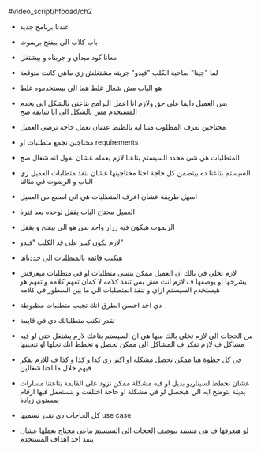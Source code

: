 #video_script/hfooad/ch2

- عندنا برنامج جديد
- باب كلاب الي بيفتح بريموت
- معانا كود مبدأي و جربناه و بيشتغل
- لما "جينا" صاحبة الكلب "فيدو" جربته مشتغلش زي ماهي كانت متوقعة
- هو الباب مش شغال غلط هما الي بيستخدموه غلط
- بس العميل دايما على حق ولازم انا اعمل البرامج بتاعتي بالشكل الي يخدم المستخدم مش بالشكل الي انا شايفه صح
- محتاجين نعرف المطلوب مننا ايه بالظبط عشان نعمل حاجة ترضي العميل
- محتاجين نجمع متطلبات او requirements
- المتطلبات هي شئ محدد السيستم بتاعنا لازم يعمله عشان نقول انه شغال صح
- السيستم بتاعنا ده بيتضمن كل حاجة احنا محتاجينها عشان ننفذ متطلبات العميل زي الباب و الريموت في مثالنا
- اسهل طريقة عشان اعرف المتطلبات هي اني اسمع من العميل
- العميل محتاج الباب يقفل لوحده بعد فترة
- الريموت هيكون فيه زرار واحد بس هو الي بيفتح و يقفل
- لازم يكون كبير على قد الكلب "فيدو"
- هنكتب قائمة بالمتطلبات الي حددناها
- لازم تخلي في بالك ان العميل ممكن ينسى متطلبات او في متطلبات ميعرفش يشرحها او يوصفها ف لازم انت مش بس تنفذ كلامه لا كمان تفهم كلامه و تفهم هو هيستخدم السيستم ازاي و تنفذ المتطلبات الي ما بين السطور في كلامه
- دي احد احسن الطرق انك تجيب متطلبات مظبوطة
- تقدر تكتب متطلباتك دي في قايمة

- من الحجات الي لازم تخلي بالك منها هي ان السيستم بتاعك لازم يشتغل حتى لو فيه مشاكل ف لازم تفكر ف المشاكل الي ممكن تحصل و تخطط انك تحلها او تتجنبها
- في كل خطوة هنا ممكن تحصل مشكلة او اكتر زي كذا و كذا و كذا ف للازم نفكر فيهم خلال ما احنا شغالين
- عشان نخطط لسيناريو بديل او فيه مشكلة ممكن نزود على القايمة بتاعتنا مسارات بديلة بتوضح ايه الي هيحصل لو في مشكلة او حاجة اختلفت و بنستعمل فيها ارقام بمستوى زيادة 
- كل الحاجات دي نقدر نسميها use case
- لو هنعرفها ف هي مستند بيوصف الحجات الي السيستم بتاعي محتاج يعملها عشان ينفذ احد اهداف المستخدم
